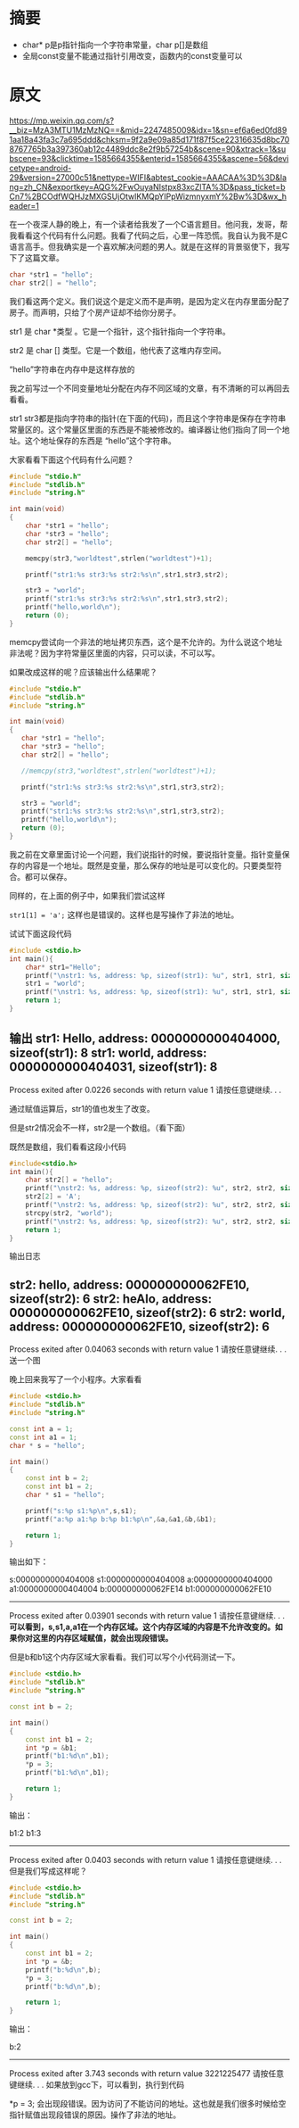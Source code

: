 # 摘要
- char* p是p指针指向一个字符串常量，char p[]是数组
- 全局const变量不能通过指针引用改变，函数内的const变量可以


# 原文
https://mp.weixin.qq.com/s?__biz=MzA3MTU1MzMzNQ==&mid=2247485009&idx=1&sn=ef6a6ed0fd891aa18a43fa3c7a695ddd&chksm=9f2a9e09a85d171f87f5ce22316635d8bc708767765b3a397360ab12c4489ddc8e2f9b57254b&scene=90&xtrack=1&subscene=93&clicktime=1585664355&enterid=1585664355&ascene=56&devicetype=android-29&version=27000c51&nettype=WIFI&abtest_cookie=AAACAA%3D%3D&lang=zh_CN&exportkey=AQG%2FwOuyaNIstpx83xcZlTA%3D&pass_ticket=bCn7%2BCOdfWQHJzMXGSUjOtwlKMQpYIPpWizmnyxmY%2Bw%3D&wx_header=1

在一个夜深人静的晚上，有一个读者给我发了一个C语言题目。他问我，发哥，帮我看看这个代码有什么问题。我看了代码之后，心里一阵恐慌。我自认为我不是C语言高手。但我确实是一个喜欢解决问题的男人。就是在这样的背景驱使下，我写下了这篇文章。
```cpp
char *str1 = "hello";
char str2[] = "hello";
```
我们看这两个定义。我们说这个是定义而不是声明，是因为定义在内存里面分配了房子。而声明，只给了个房产证却不给你分房子。

str1 是 char *类型 。它是一个指针，这个指针指向一个字符串。

str2 是 char [] 类型。它是一个数组，他代表了这堆内存空间。

“hello”字符串在内存中是这样存放的

我之前写过一个不同变量地址分配在内存不同区域的文章，有不清晰的可以再回去看看。

str1 str3都是指向字符串的指针(在下面的代码)，而且这个字符串是保存在字符串常量区的。这个常量区里面的东西是不能被修改的。编译器让他们指向了同一个地址。这个地址保存的东西是 “hello”这个字符串。

大家看看下面这个代码有什么问题？
```cpp
#include "stdio.h"
#include "stdlib.h"
#include "string.h"

int main(void)
{
    char *str1 = "hello";
    char *str3 = "hello";
    char str2[] = "hello";

    memcpy(str3,"worldtest",strlen("worldtest")+1);

    printf("str1:%s str3:%s str2:%s\n",str1,str3,str2);

    str3 = "world";
    printf("str1:%s str3:%s str2:%s\n",str1,str3,str2);
    printf("hello,world\n");
    return (0);
}
```
memcpy尝试向一个非法的地址拷贝东西，这个是不允许的。为什么说这个地址非法呢？因为字符常量区里面的内容，只可以读，不可以写。

如果改成这样的呢？应该输出什么结果呢？
```cpp
#include "stdio.h"
#include "stdlib.h"
#include "string.h"

int main(void)
{
   char *str1 = "hello";
   char *str3 = "hello";
   char str2[] = "hello";

   //memcpy(str3,"worldtest",strlen("worldtest")+1);

   printf("str1:%s str3:%s str2:%s\n",str1,str3,str2);

   str3 = "world";
   printf("str1:%s str3:%s str2:%s\n",str1,str3,str2);
   printf("hello,world\n");
   return (0);
}
```
我之前在文章里面讨论一个问题，我们说指针的时候，要说指针变量。指针变量保存的内容是一个地址。既然是变量，那么保存的地址是可以变化的。只要类型符合。都可以保存。


同样的，在上面的例子中，如果我们尝试这样

`str1[1] = 'a';`
这样也是错误的。这样也是写操作了非法的地址。

试试下面这段代码
```cpp
#include <stdio.h>
int main(){
    char* str1="Hello";
    printf("\nstr1: %s, address: %p, sizeof(str1): %u", str1, str1, sizeof(str1));
    str1 = "world";
    printf("\nstr1: %s, address: %p, sizeof(str1): %u", str1, str1, sizeof(str1));
    return 1;
}
```
输出
str1: Hello, address: 0000000000404000, sizeof(str1): 8
str1: world, address: 0000000000404031, sizeof(str1): 8
--------------------------------
Process exited after 0.0226 seconds with return value 1
请按任意键继续. . .

通过赋值运算后，str1的值也发生了改变。

但是str2情况会不一样，str2是一个数组。（看下面）

既然是数组，我们看看这段小代码
```cpp
#include<stdio.h>
int main(){
    char str2[] = "hello";
    printf("\nstr2: %s, address: %p, sizeof(str2): %u", str2, str2, sizeof(str2));
    str2[2] = 'A';
    printf("\nstr2: %s, address: %p, sizeof(str2): %u", str2, str2, sizeof(str2));
    strcpy(str2, "world");
    printf("\nstr2: %s, address: %p, sizeof(str2): %u", str2, str2, sizeof(str2));
    return 1;
}
```
输出日志

str2: hello, address: 000000000062FE10, sizeof(str2): 6
str2: heAlo, address: 000000000062FE10, sizeof(str2): 6
str2: world, address: 000000000062FE10, sizeof(str2): 6
--------------------------------
Process exited after 0.04063 seconds with return value 1
请按任意键继续. . .
送一个图

晚上回来我写了一个小程序。大家看看
```cpp
#include <stdio.h>
#include "stdlib.h"
#include "string.h"

const int a = 1;
const int a1 = 1;
char * s = "hello";

int main()
{
    const int b = 2;
    const int b1 = 2;
    char * s1 = "hello";

    printf("s:%p s1:%p\n",s,s1);
    printf("a:%p a1:%p b:%p b1:%p\n",&a,&a1,&b,&b1);

    return 1;
}
```
输出如下：

s:0000000000404008 s1:0000000000404008
a:0000000000404000 a1:0000000000404004 b:000000000062FE14 b1:000000000062FE10

--------------------------------
Process exited after 0.03901 seconds with return value 1
请按任意键继续. . .
**可以看到，s,s1,a,a1在一个内存区域。这个内存区域的内容是不允许改变的。如果你对这里的内存区域赋值，就会出现段错误。**

但是b和b1这个内存区域大家看看。我们可以写个小代码测试一下。
```cpp
#include <stdio.h>
#include "stdlib.h"
#include "string.h"

const int b = 2;

int main()
{
    const int b1 = 2;
    int *p = &b1;
    printf("b1:%d\n",b1);
    *p = 3;
    printf("b1:%d\n",b1);

    return 1;
}
```
输出：

b1:2
b1:3

--------------------------------
Process exited after 0.0403 seconds with return value 1
请按任意键继续. . .
但是我们写成这样呢？
```cpp
#include <stdio.h>
#include "stdlib.h"
#include "string.h"

const int b = 2;

int main()
{
    const int b1 = 2;
    int *p = &b;
    printf("b:%d\n",b);
    *p = 3;
    printf("b:%d\n",b);

    return 1;
}
```
输出：

b:2

--------------------------------
Process exited after 3.743 seconds with return value 3221225477
请按任意键继续. . .
如果放到gcc下，可以看到，执行到代码

*p = 3;
会出现段错误。因为访问了不能访问的地址。这也就是我们很多时候给空指针赋值出现段错误的原因。操作了非法的地址。
